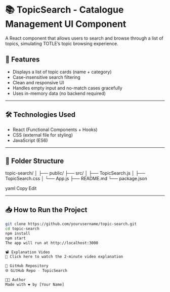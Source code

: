 # 📚 TopicSearch - Catalogue Management UI Component

A React component that allows users to search and browse through a list of topics, simulating TOTLE’s topic browsing experience.

## 🚀 Features

- Displays a list of topic cards (name + category)
- Case-insensitive search filtering
- Clean and responsive UI
- Handles empty input and no-match cases gracefully
- Uses in-memory data (no backend required)

---

## 🛠️ Technologies Used

- React (Functional Components + Hooks)
- CSS (external file for styling)
- JavaScript (ES6)

---

## 📂 Folder Structure

topic-search/
│
├── public/
├── src/
│ ├── TopicSearch.js
│ ├── TopicSearch.css
│ └── App.js
├── README.md
└── package.json

yaml
Copy
Edit

---

## 📥 How to Run the Project

```bash
git clone https://github.com/yourusername/topic-search.git
cd topic-search
npm install
npm start
The app will run at http://localhost:3000

📽️ Explanation Video
🎥 Click here to watch the 2-minute video explanation

🔗 GitHub Repository
🌐 GitHub Repo - TopicSearch

👨‍💻 Author
Made with ❤️ by [Your Name]
